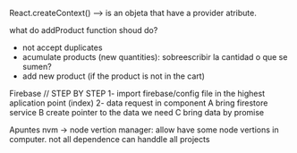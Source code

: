 React.createContext() --> is an objeta that have a provider atribute. 

what do addProduct function shoud do?
- not accept duplicates
- acumulate products (new quantities): sobreescribir la cantidad o que se sumen? 
- add new product (if the product is not in the cart)


Firebase
// STEP BY STEP 
 1- import firebase/config file in the highest aplication point (index)
 2- data request in component 
    A bring firestore service
    B create pointer to the data we need
    C bring data by promise
 

Apuntes
nvm -> node vertion manager: allow have some node vertions in computer. not all dependence can handdle all projects
